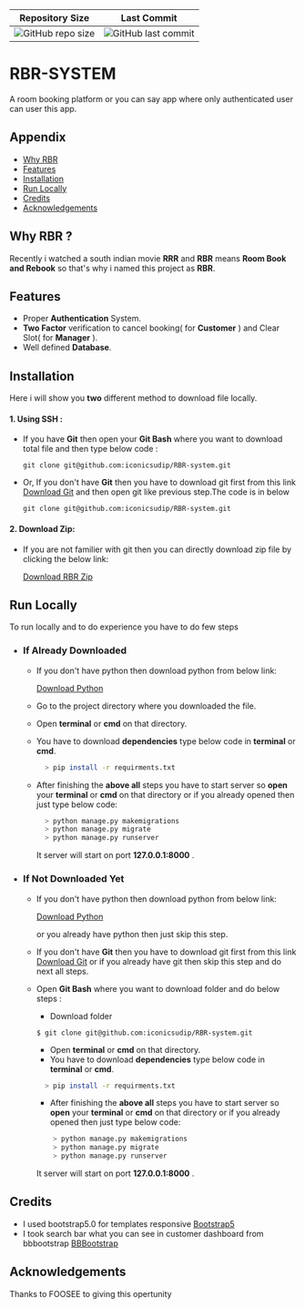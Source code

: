
Repository Size          |  Last Commit
:-------------------------:|:-------------------------:
 ![GitHub repo size](https://img.shields.io/github/repo-size/iconicsudip/RBR-system) | ![GitHub last commit](https://img.shields.io/github/last-commit/iconicsudip/RBR-system)


# RBR-SYSTEM
A room booking platform or you can say app where only authenticated user can user this app.

## Appendix

- [Why RBR](https://github.com/iconicsudip/RBR-system#why-rbr-)
- [Features](https://github.com/iconicsudip/RBR-system#why-rbr-)
- [Installation](https://github.com/iconicsudip/RBR-system#installation)
- [Run Locally](https://github.com/iconicsudip/RBR-system#run-locally)
- [Credits](https://github.com/iconicsudip/RBR-system#credits)
- [Acknowledgements](https://github.com/iconicsudip/RBR-system#acknowledgements)

## Why RBR ?
  Recently i watched a south indian movie __RRR__ and __RBR__ means __Room Book and Rebook__ so that's why i named this project as __RBR__.



## Features

  - Proper __Authentication__ System.
  - __Two Factor__ verification to cancel booking( for __Customer__ ) and Clear Slot( for __Manager__ ).
  - Well defined __Database__.




## Installation
  Here i will show you __two__ different method to download file locally.
  
  #### 1. Using SSH :
  - If you have __Git__ then open your __Git Bash__ where you want to download total file and then type below code :  
    ```
    git clone git@github.com:iconicsudip/RBR-system.git 
    
    ```
  - Or, If you don't have __Git__ then you have to download git first from this link [Download Git](https://git-scm.com/downloads) and then open git like previous step.The code is in below
    ```
    git clone git@github.com:iconicsudip/RBR-system.git

    ```
  #### 2. Download Zip:
  - If you are not familier with git then you can directly download zip file by clicking the below link:
  
    [Download RBR Zip ](https://github.com/iconicsudip/RBR-system/archive/refs/heads/master.zip)
    
## Run Locally

To run locally and to do experience you have to do few steps 
- ### If Already Downloaded
  + If you don't have python then download python from below link:
  
    [Download Python](https://www.python.org/downloads/)
  + Go to the project directory where you downloaded the file.
  + Open __terminal__ or __cmd__ on that directory.
  + You have to download __dependencies__ type below code in __terminal__ or __cmd__.
    ```bash
      > pip install -r requirments.txt
    ```
  + After finishing the __above all__ steps you have to start server so __open__ your __terminal__ or __cmd__ on that directory or if you already opened then just type below code:
    ```bash
      > python manage.py makemigrations
      > python manage.py migrate
      > python manage.py runserver
    ```
     It server will start on port __127.0.0.1:8000__ .
- ### If Not Downloaded Yet
  + If you don't have python then download python from below link:
  
    [Download Python](https://www.python.org/downloads/) 
    
    or you already have python then just skip this step.
  + If you don't have __Git__ then you have to download git first from this link [Download Git](https://git-scm.com/downloads) or if you already have git then skip this step and do next all steps.
  + Open __Git Bash__ where you want to download folder and do below steps :
    
     + Download folder
      ```
      $ git clone git@github.com:iconicsudip/RBR-system.git

      ```
     + Open __terminal__ or __cmd__ on that directory.
     + You have to download __dependencies__ type below code in __terminal__ or __cmd__.
      ```bash
        > pip install -r requirments.txt
    ```
    + After finishing the __above all__ steps you have to start server so __open__ your __terminal__ or __cmd__ on that directory or if you already opened then just type below code:
    ```bash
        > python manage.py makemigrations
        > python manage.py migrate
        > python manage.py runserver
    ```
    It server will start on port __127.0.0.1:8000__ .

## Credits

 - I used bootstrap5.0 for templates responsive [Bootstrap5](https://getbootstrap.com/docs/5.1/getting-started/introduction/)
 - I took search bar what you can see in customer dashboard from bbbootstrap [BBBootstrap](https://bbbootstrap.com/snippets/bootstrap-search-box-input-icons-inside-88211241)

## Acknowledgements
 Thanks to FOOSEE to giving this opertunity

